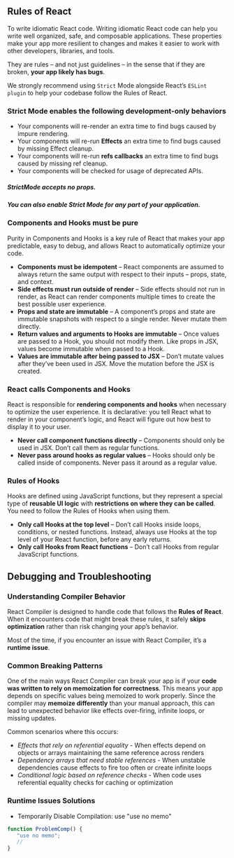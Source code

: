 ## Rules of React
To write idiomatic React code. Writing idiomatic React code can help you write well organized, safe, and composable applications. These properties make your app more resilient to changes and makes it easier to work with other developers, libraries, and tools.

They are rules – and not just guidelines – in the sense that if they are broken, **your app likely has bugs**.

We strongly recommend using `Strict` Mode alongside React’s `ESLint plugin` to help your codebase follow the Rules of React.

### Strict Mode enables the following development-only behaviors
- Your components will re-render an extra time to find bugs caused by impure rendering.
- Your components will re-run **Effects** an extra time to find bugs caused by missing Effect cleanup.
- Your components will re-run **refs callbacks** an extra time to find bugs caused by missing ref cleanup.
- Your components will be checked for usage of deprecated APIs.

##### StrictMode accepts no props.
##### You can also enable Strict Mode for any part of your application.

### Components and Hooks must be pure
Purity in Components and Hooks is a key rule of React that makes your app predictable, easy to debug, and allows React to automatically optimize your code.

- **Components must be idempotent** – React components are assumed to always return the same output with respect to their inputs – props, state, and context.
- **Side effects must run outside of render** – Side effects should not run in render, as React can render components multiple times to create the best possible user experience.
- **Props and state are immutable** – A component’s props and state are immutable snapshots with respect to a single render. Never mutate them directly.
- **Return values and arguments to Hooks are immutable** – Once values are passed to a Hook, you should not modify them. Like props in JSX, values become immutable when passed to a Hook.
- **Values are immutable after being passed to JSX** – Don’t mutate values after they’ve been used in JSX. Move the mutation before the JSX is created.

### React calls Components and Hooks

React is responsible for **rendering components and hooks** when necessary to optimize the user experience. It is declarative: you tell React what to render in your component’s logic, and React will figure out how best to display it to your user.

- **Never call component functions directly** – Components should only be used in JSX. Don’t call them as regular functions.
- **Never pass around hooks as regular values** – Hooks should only be called inside of components. Never pass it around as a regular value.

### Rules of Hooks

Hooks are defined using JavaScript functions, but they represent a special type of **reusable UI logic** with **restrictions on where they can be called**. You need to follow the Rules of Hooks when using them.

- **Only call Hooks at the top level** – Don’t call Hooks inside loops, conditions, or nested functions. Instead, always use Hooks at the top level of your React function, before any early returns.
- **Only call Hooks from React functions** – Don’t call Hooks from regular JavaScript functions.


## Debugging and Troubleshooting
### Understanding Compiler Behavior
React Compiler is designed to handle code that follows the **Rules of React**. When it encounters code that might break these rules, it safely **skips optimization** rather than risk changing your app’s behavior.

Most of the time, if you encounter an issue with React Compiler, it’s a **runtime issue**.

### Common Breaking Patterns
One of the main ways React Compiler can break your app is if your **code was written to rely on memoization for correctness**. This means your app depends on specific values being memoized to work properly. Since the compiler may **memoize differently** than your manual approach, this can lead to unexpected behavior like effects over-firing, infinite loops, or missing updates.

Common scenarios where this occurs:
- *Effects that rely on referential equality* - When effects depend on objects or arrays maintaining the same reference across renders
- *Dependency arrays that need stable references* - When unstable dependencies cause effects to fire too often or create infinite loops
- *Conditional logic based on reference checks* - When code uses referential equality checks for caching or optimization

### Runtime Issues Solutions
- Temporarily Disable Compilation: use "use no memo"
```jsx
function ProblemComp() {
   "use no memo";
   //
}
```